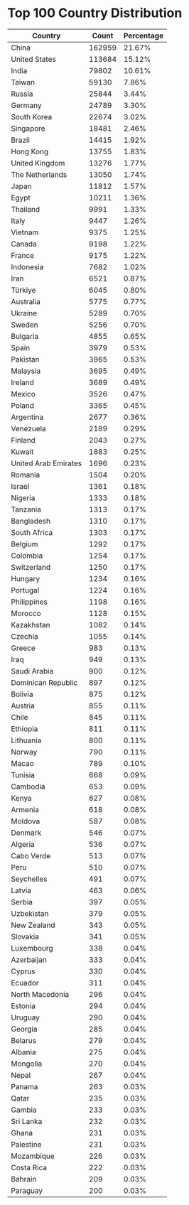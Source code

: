 # Top 100 Country Distribution
| Country | Count | Percentage |
|----|----|----|
| China | 162959 | 21.67% |
| United States | 113684 | 15.12% |
| India | 79802 | 10.61% |
| Taiwan | 59130 | 7.86% |
| Russia | 25844 | 3.44% |
| Germany | 24789 | 3.30% |
| South Korea | 22674 | 3.02% |
| Singapore | 18481 | 2.46% |
| Brazil | 14415 | 1.92% |
| Hong Kong | 13755 | 1.83% |
| United Kingdom | 13276 | 1.77% |
| The Netherlands | 13050 | 1.74% |
| Japan | 11812 | 1.57% |
| Egypt | 10211 | 1.36% |
| Thailand | 9991 | 1.33% |
| Italy | 9447 | 1.26% |
| Vietnam | 9375 | 1.25% |
| Canada | 9198 | 1.22% |
| France | 9175 | 1.22% |
| Indonesia | 7682 | 1.02% |
| Iran | 6521 | 0.87% |
| Türkiye | 6045 | 0.80% |
| Australia | 5775 | 0.77% |
| Ukraine | 5289 | 0.70% |
| Sweden | 5256 | 0.70% |
| Bulgaria | 4855 | 0.65% |
| Spain | 3979 | 0.53% |
| Pakistan | 3965 | 0.53% |
| Malaysia | 3695 | 0.49% |
| Ireland | 3689 | 0.49% |
| Mexico | 3526 | 0.47% |
| Poland | 3365 | 0.45% |
| Argentina | 2677 | 0.36% |
| Venezuela | 2189 | 0.29% |
| Finland | 2043 | 0.27% |
| Kuwait | 1883 | 0.25% |
| United Arab Emirates | 1696 | 0.23% |
| Romania | 1504 | 0.20% |
| Israel | 1361 | 0.18% |
| Nigeria | 1333 | 0.18% |
| Tanzania | 1313 | 0.17% |
| Bangladesh | 1310 | 0.17% |
| South Africa | 1303 | 0.17% |
| Belgium | 1292 | 0.17% |
| Colombia | 1254 | 0.17% |
| Switzerland | 1250 | 0.17% |
| Hungary | 1234 | 0.16% |
| Portugal | 1224 | 0.16% |
| Philippines | 1198 | 0.16% |
| Morocco | 1128 | 0.15% |
| Kazakhstan | 1082 | 0.14% |
| Czechia | 1055 | 0.14% |
| Greece | 983 | 0.13% |
| Iraq | 949 | 0.13% |
| Saudi Arabia | 900 | 0.12% |
| Dominican Republic | 897 | 0.12% |
| Bolivia | 875 | 0.12% |
| Austria | 855 | 0.11% |
| Chile | 845 | 0.11% |
| Ethiopia | 811 | 0.11% |
| Lithuania | 800 | 0.11% |
| Norway | 790 | 0.11% |
| Macao | 789 | 0.10% |
| Tunisia | 668 | 0.09% |
| Cambodia | 653 | 0.09% |
| Kenya | 627 | 0.08% |
| Armenia | 618 | 0.08% |
| Moldova | 587 | 0.08% |
| Denmark | 546 | 0.07% |
| Algeria | 536 | 0.07% |
| Cabo Verde | 513 | 0.07% |
| Peru | 510 | 0.07% |
| Seychelles | 491 | 0.07% |
| Latvia | 463 | 0.06% |
| Serbia | 397 | 0.05% |
| Uzbekistan | 379 | 0.05% |
| New Zealand | 343 | 0.05% |
| Slovakia | 341 | 0.05% |
| Luxembourg | 338 | 0.04% |
| Azerbaijan | 333 | 0.04% |
| Cyprus | 330 | 0.04% |
| Ecuador | 311 | 0.04% |
| North Macedonia | 296 | 0.04% |
| Estonia | 294 | 0.04% |
| Uruguay | 290 | 0.04% |
| Georgia | 285 | 0.04% |
| Belarus | 279 | 0.04% |
| Albania | 275 | 0.04% |
| Mongolia | 270 | 0.04% |
| Nepal | 267 | 0.04% |
| Panama | 263 | 0.03% |
| Qatar | 235 | 0.03% |
| Gambia | 233 | 0.03% |
| Sri Lanka | 232 | 0.03% |
| Ghana | 231 | 0.03% |
| Palestine | 231 | 0.03% |
| Mozambique | 226 | 0.03% |
| Costa Rica | 222 | 0.03% |
| Bahrain | 209 | 0.03% |
| Paraguay | 200 | 0.03% |
